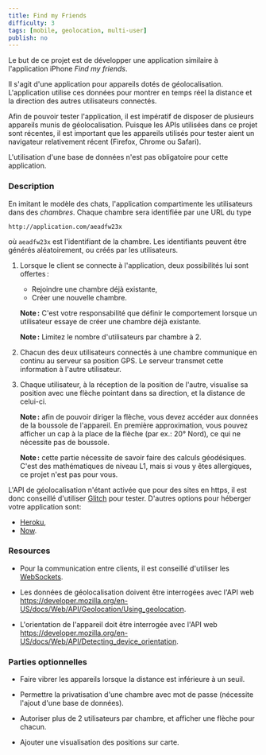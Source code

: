 ```yaml
---
title: Find my Friends
difficulty: 3
tags: [mobile, geolocation, multi-user]
publish: no
---
```


Le but de ce projet est de développer une application similaire à
l'application iPhone *Find my friends*.

Il s'agit d'une application pour appareils dotés de
géolocalisation. L'application utilise ces données pour montrer en
temps réel la distance et la direction des autres utilisateurs
connectés.

Afin de pouvoir tester l'application, il est impératif de disposer de
plusieurs appareils munis de géolocalisation. Puisque les APIs
utilisées dans ce projet sont récentes, il est important que les
appareils utilisés pour tester aient un navigateur relativement récent
(Firefox, Chrome ou Safari).

L'utilisation d'une base de données n'est pas obligatoire pour cette
application.

### Description

En imitant le modèle des chats, l'application compartimente les
utilisateurs dans des *chambres*. Chaque chambre sera identifiée par
une URL du type

```
http://application.com/aeadfw23x
```

où `aeadfw23x` est l'identifiant de la chambre. Les identifiants
peuvent être générés aléatoirement, ou créés par les utilisateurs.

1. Lorsque le client se connecte à l'application, deux possibilités lui
   sont offertes :
   
   - Rejoindre une chambre déjà existante,
   - Créer une nouvelle chambre.
   
   **Note :** C'est votre responsabilité que définir le comportement
   lorsque un utilisateur essaye de créer une chambre déjà existante.

   **Note :** Limitez le nombre d'utilisateurs par chambre à 2.

2. Chacun des deux utilisateurs connectés à une chambre communique en
   continu au serveur sa position GPS. Le serveur transmet cette
   information à l'autre utilisateur.

3. Chaque utilisateur, à la réception de la position de l'autre,
   visualise sa position avec une flèche pointant dans sa direction,
   et la distance de celui-ci.
   
   **Note :** afin de pouvoir diriger la flèche, vous devez accéder
   aux données de la boussole de l'appareil. En première
   approximation, vous pouvez afficher un cap à la place de la flèche
   (par ex.: 20° Nord), ce qui ne nécessite pas de boussole.
   
   **Note :** cette partie nécessite de savoir faire des calculs
   géodésiques. C'est des mathématiques de niveau L1, mais si vous y
   êtes allergiques, ce projet n'est pas pour vous.

L'API de géolocalisation n'étant activée que pour des sites en https,
il est donc conseillé d'utiliser [Glitch](https://glitch.com) pour
tester. D'autres options pour héberger votre application sont:

- [Heroku](https://heroku.com),
- [Now](https://zeit.co/now).


### Resources

- Pour la communication entre clients, il est conseillé d'utiliser les
  [WebSockets](https://developer.mozilla.org/en/docs/WebSockets).

- Les données de géolocalisation doivent être interrogées avec l'API
  web
  <https://developer.mozilla.org/en-US/docs/Web/API/Geolocation/Using_geolocation>.

- L'orientation de l'appareil doit être interrogée avec l'API web
  <https://developer.mozilla.org/en-US/docs/Web/API/Detecting_device_orientation>.


### Parties optionnelles

- Faire vibrer les appareils lorsque la distance est inférieure à un
  seuil.

- Permettre la privatisation d'une chambre avec mot de passe
  (nécessite l'ajout d'une base de données).

- Autoriser plus de 2 utilisateurs par chambre, et afficher une flèche
  pour chacun.

- Ajouter une visualisation des positions sur carte.

